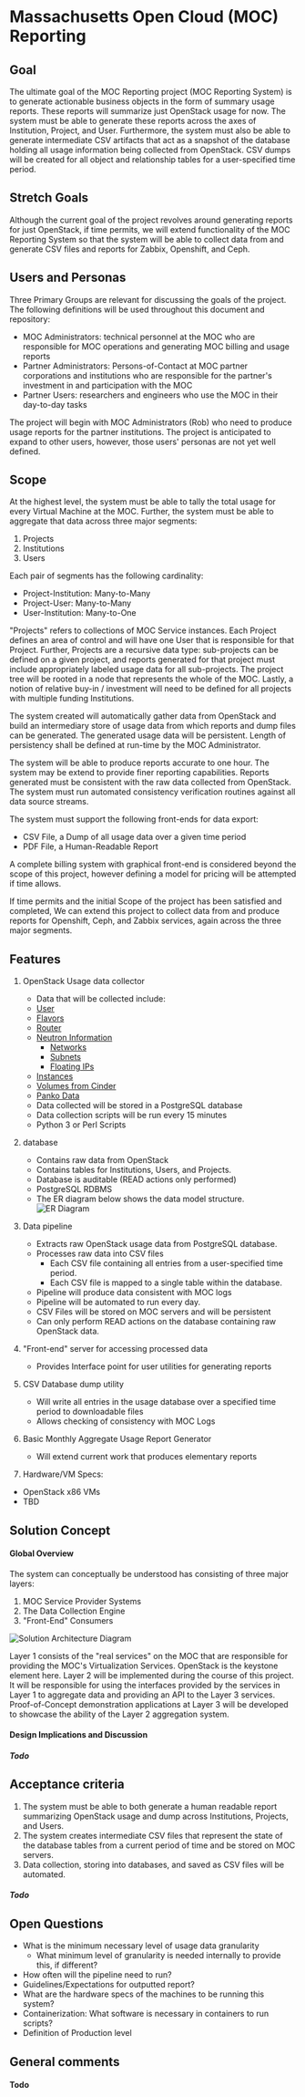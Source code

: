 
Massachusetts Open Cloud (MOC) Reporting
=============

## Goal

The ultimate goal of the MOC Reporting project (MOC Reporting System)
is to generate actionable business objects in the form of summary usage reports.
These reports will summarize just OpenStack usage for now. The system must be able to generate these reports across the axes of Institution, Project, and User.
Furthermore, the system must also be able to generate intermediate CSV artifacts
that act as a snapshot of the database holding all usage information being collected
from OpenStack. CSV dumps will be created for all object and relationship tables
for a user-specified time period.


## Stretch Goals
Although the current goal of the project revolves around generating reports for just OpenStack, if time permits, we will extend functionality of the MOC Reporting System
so that the system will be able to collect data from and generate CSV files and reports
for Zabbix, Openshift, and Ceph.


## Users and Personas

Three Primary Groups are relevant for discussing the goals of the project. The
following definitions will be used throughout this document and repository:
 - MOC Administrators: technical personnel at the MOC who are responsible for
   MOC operations and generating MOC billing and usage reports
 - Partner Administrators: Persons-of-Contact at MOC partner corporations
   and institutions who are responsible for the partner's investment in and
   participation with the MOC
 - Partner Users: researchers and engineers who use the MOC in their day-to-day
   tasks

The project will begin with MOC Administrators (Rob) who need to produce
usage reports for the partner institutions. The project is anticipated to expand
to other users, however, those users' personas are not yet well defined.


## Scope

At the highest level, the system must be able to tally the total usage for every
Virtual Machine at the MOC. Further, the system must be able to aggregate that
data across three major segments:
 1. Projects
 2. Institutions
 3. Users

Each pair of segments has the following cardinality:
 - Project-Institution: Many-to-Many
 - Project-User: Many-to-Many
 - User-Institution: Many-to-One


"Projects" refers to collections of MOC Service instances. Each Project defines
an area of control and will have one User that is responsible for that Project.
Further, Projects are a recursive data type: sub-projects can be defined on a
given project, and reports generated for that project must include appropriately
labeled usage data for all sub-projects. The project tree will be rooted in a
node that represents the whole of the MOC. Lastly, a notion of relative buy-in /
investment will need to be defined for all projects with multiple funding
Institutions.

The system created will automatically gather data from OpenStack
and build an intermediary store of
usage data from which reports and dump files can be generated. The generated
usage data will be persistent. Length of persistency shall be defined at
run-time by the MOC Administrator.

The system will be able to produce reports accurate to one hour. The system may
be extend to provide finer reporting capabilities. Reports generated must be
consistent with the raw data collected from OpenStack. The system must run
automated consistency verification routines against all data source streams.

The system must support the following front-ends for data export:
 - CSV File, a Dump of all usage data over a given time period
 - PDF File, a Human-Readable Report

A complete billing system with graphical front-end is considered beyond the
scope of this project, however defining a model for pricing will be attempted if
time allows.

If time permits and the initial Scope of the project has been satisfied and completed,
We can extend this project to collect data from and produce reports for
Openshift, Ceph, and Zabbix services, again across the three major segments.


## Features

1. OpenStack Usage data collector
    - Data that will be collected include:
     - [User](https://docs.openstack.org/mitaka/install-guide-obs/common/glossary.html#term-user)
     - [Flavors](https://docs.openstack.org/mitaka/install-guide-obs/common/glossary.html#term-flavor)
     - [Router](https://docs.openstack.org/mitaka/install-guide-obs/common/glossary.html#term-router)
     - [Neutron Information](https://docs.openstack.org/mitaka/install-guide-obs/common/get_started_networking.html)
       - [Networks](https://docs.openstack.org/mitaka/install-guide-obs/common/glossary.html#term-network)
       - [Subnets](https://docs.openstack.org/mitaka/install-guide-obs/common/glossary.html#term-subnet)
       - [Floating IPs](https://docs.openstack.org/mitaka/install-guide-obs/common/glossary.html#term-floating-ip-address)
     - [Instances](https://docs.openstack.org/mitaka/install-guide-obs/common/glossary.html#term-instance)
     - [Volumes from Cinder](https://docs.openstack.org/mitaka/install-guide-obs/common/glossary.html#term-volume)
     - [Panko Data](https://docs.openstack.org/panko/latest/webapi/index.html)
    - Data collected will be stored in a PostgreSQL database
    - Data collection scripts will be run every 15 minutes
    - Python 3 or Perl Scripts

2. database
    - Contains raw data from OpenStack
    - Contains tables for Institutions, Users, and Projects.
    - Database is auditable (READ actions only performed)
    - PostgreSQL RDBMS
    - The ER diagram below shows the data model structure.
    ![ER Diagram](/images/ER_diagram.png)

3. Data pipeline
    - Extracts raw OpenStack usage data from PostgreSQL database.
    - Processes raw data into CSV files
      - Each CSV file containing all entries from a user-specified time period.
      - Each CSV file is mapped to a single table within the database.
    - Pipeline will produce data consistent with MOC logs
    - Pipeline will be automated to run every day.
    - CSV Files will be stored on MOC servers and will be persistent
    - Can only perform READ actions on the database containing raw OpenStack data.
4. "Front-end" server for accessing processed data
    - Provides Interface point for user utilities for generating reports
5. CSV Database dump utility
    - Will write all entries in the usage database over a specified time period
      to downloadable files
    - Allows checking of consistency with MOC Logs
6. Basic Monthly Aggregate Usage Report Generator
    - Will extend current work that produces elementary reports
7. Hardware/VM Specs:
  - OpenStack x86 VMs
  - TBD



## Solution Concept
#### Global Overview

The system can conceptually be understood has consisting of three major layers:
 1. MOC Service Provider Systems
 2. The Data Collection Engine
 3. "Front-End" Consumers

![Solution Architecture Diagram](/images/architecture_diagram.png)

Layer 1 consists of the "real services" on the MOC that are responsible for
providing the MOC's Virtualization Services. OpenStack is the keystone element
here. Layer 2 will be implemented during the course of this project. It will be
responsible for using the interfaces provided by the services in Layer 1 to
aggregate data and providing an API to the Layer 3 services. Proof-of-Concept
demonstration applications at Layer 3 will be developed to showcase the ability
of the Layer 2 aggregation system.


#### Design Implications and Discussion
##### Todo


## Acceptance criteria
 1. The system must be able to both generate a human readable report
    summarizing OpenStack usage and dump across Institutions, Projects, and Users.
 2. The system creates intermediate CSV files that represent the state of the
    database tables from a current period of time and be stored on MOC servers.
 3. Data collection, storing into databases, and saved as CSV files will be automated.

##### Todo

## Open Questions
 - What is the minimum necessary level of usage data granularity
    - What minimum level of granularity is needed internally to provide this, if
      different?
 - How often will the pipeline need to run?
 - Guidelines/Expectations for outputted report?
 - What are the hardware specs of the machines to be running this system?
 - Containerization: What software is necessary in containers to run scripts?
 - Definition of Production level


## General comments
#### Todo
